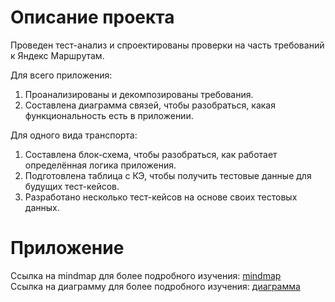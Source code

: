 # Описание проекта
Проведен тест-анализ и спроектированы проверки на часть требований к Яндекс Маршрутам.

Для всего приложения:
1) Проанализированы и декомпозированы требования.
2) Составлена диаграмма связей, чтобы разобраться, какая функциональность есть в приложении.

Для одного вида транспорта:
1) Составлена блок-схема, чтобы разобраться, как работает определённая логика приложения.
2) Подготовлена таблица с КЭ, чтобы получить тестовые данные для будущих тест-кейсов.
3) Разработано несколько тест-кейсов на основе своих тестовых данных.

# Приложение
Ссылка на mindmap для более подробного изучения: [mindmap](https://drive.google.com/file/d/1wtg1T6Pxj41Le36nWq3bc-UNn9B0PIV1/view?usp=sharing)
<br/>Ссылка на диаграмму для более подробного изучения: [диаграмма](https://drive.google.com/file/d/11HPiVWMwynclCLuduy8MR4ZINXgDQRXW/view?usp=sharing)
